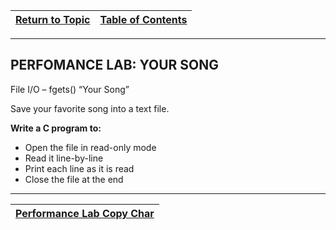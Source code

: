 |[Return to Topic](/12_IO_part_2/02_related_functions.md)| [Table of Contents](/00-Table-of-Contents.md)|
|---|---|

---

## PERFOMANCE LAB: YOUR SONG



File I/O – fgets()
“Your Song”

Save your favorite song into a text file.


**Write a C program to:**
* Open the file in read-only mode
* Read it line-by-line
* Print each line as it is read
* Close the file at the end

---

|[Performance Lab Copy Char](/12_IO_part_2/performance_labs/PL_content_copy_char.md)|
|---|
